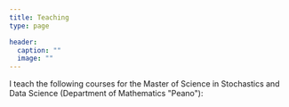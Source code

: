 ```yaml
---
title: Teaching
type: page

header:
  caption: ""
  image: ""
---
```


I teach the following courses for the Master of Science in Stochastics and Data Science (Department of Mathematics "Peano"):
